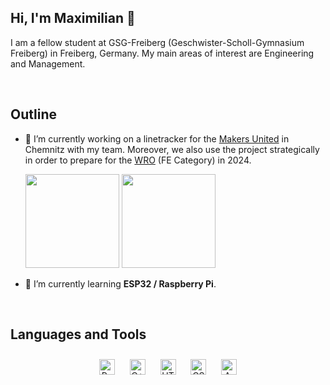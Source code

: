 ## Hi, I'm Maximilian 👋
  

I am a fellow student at GSG-Freiberg (Geschwister-Scholl-Gymnasium Freiberg) in Freiberg, Germany. My main areas of interest are Engineering and Management.  
  

<br/>  


## Outline


- 🔭 I’m currently working on a linetracker for the [Makers United](https://www.makers-united.de/) in Chemnitz with my team. Moreover, we also use the project strategically in order to prepare for the [WRO](https://www.worldrobotolympiad.de/) (FE Category) in 2024.
  
  <img src="https://chemnitz2025.de/wp-content/uploads/2022/06/makers_united_header_113364_orig.jpg" height ="150" width="auto" >
  <img src="(https://www.worldrobotolympiad.de/website/img/logo_wro.png" height="150" width="auto" >


- 🌱 I’m currently learning **ESP32 / Raspberry Pi**.


<br/>  


## Languages and Tools  
<div align="center">  
<a href="https://www.python.org/" target="_blank"><img style="margin: 10px" src="https://profilinator.rishav.dev/skills-assets/python-original.svg" alt="Python" height="25" /></a>  
<a href="https://www.cplusplus.com/" target="_blank"><img style="margin: 10px" src="https://profilinator.rishav.dev/skills-assets/cplusplus-original.svg" alt="C++" height="25" /></a>  
<a href="https://en.wikipedia.org/wiki/HTML5" target="_blank"><img style="margin: 10px" src="https://profilinator.rishav.dev/skills-assets/html5-original-wordmark.svg" alt="HTML5" height="25" /></a>  
<a href="https://www.w3schools.com/css/" target="_blank"><img style="margin: 10px" src="https://profilinator.rishav.dev/skills-assets/css3-original-wordmark.svg" alt="CSS3" height="25" /></a>  
<a href="https://www.arduino.cc/" target="_blank"><img style="margin: 10px" src="https://profilinator.rishav.dev/skills-assets/arduino.png" alt="Arduino" height="25" /></a>  
</div>  
